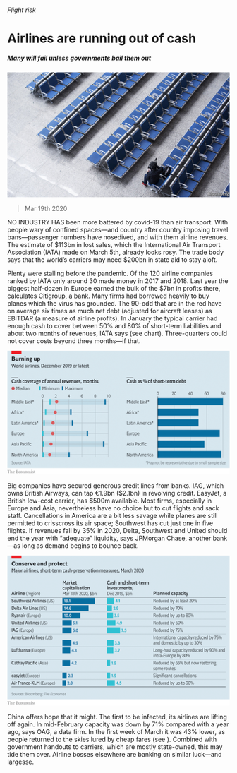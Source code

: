 ###### Flight risk

# Airlines are running out of cash 

##### Many will fail unless governments bail them out 

![image](images/20200321_WBP503.jpg) 

> Mar 19th 2020 

NO INDUSTRY HAS been more battered by covid-19 than air transport. With people wary of confined spaces—and country after country imposing travel bans—passenger numbers have nosedived, and with them airline revenues. The estimate of $113bn in lost sales, which the International Air Transport Association (IATA) made on March 5th, already looks rosy. The trade body says that the world’s carriers may need $200bn in state aid to stay aloft.

Plenty were stalling before the pandemic. Of the 120 airline companies ranked by IATA only around 30 made money in 2017 and 2018. Last year the biggest half-dozen in Europe earned the bulk of the $7bn in profits there, calculates Citigroup, a bank. Many firms had borrowed heavily to buy planes which the virus has grounded. The 90-odd that are in the red have on average six times as much net debt (adjusted for aircraft leases) as EBITDAR (a measure of airline profits). In January the typical carrier had enough cash to cover between 50% and 80% of short-term liabilities and about two months of revenues, IATA says (see chart). Three-quarters could not cover costs beyond three months—if that.

![image](images/20200321_WBC803.png) 


Big companies have secured generous credit lines from banks. IAG, which owns British Airways, can tap €1.9bn ($2.1bn) in revolving credit. EasyJet, a British low-cost carrier, has $500m available. Most firms, especially in Europe and Asia, nevertheless have no choice but to cut flights and sack staff. Cancellations in America are a bit less savage while planes are still permitted to crisscross its air space; Southwest has cut just one in five flights. If revenues fall by 35% in 2020, Delta, Southwest and United should end the year with “adequate” liquidity, says JPMorgan Chase, another bank—as long as demand begins to bounce back.


![image](images/20200321_WBC438.png) 


China offers hope that it might. The first to be infected, its airlines are lifting off again. In mid-February capacity was down by 71% compared with a year ago, says OAG, a data firm. In the first week of March it was 43% lower, as people returned to the skies lured by cheap fares (see ). Combined with government handouts to carriers, which are mostly state-owned, this may tide them over. Airline bosses elsewhere are banking on similar luck—and largesse.

